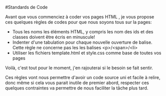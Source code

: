 #Standards de Code

Avant que vous commenciez à coder vos pages HTML , 
je vous propose ces quelques règles de codes pour que nous soyons tous sur la pages:

* Tous les noms les éléments HTML, y compris les nom des ids et des classes doivent être écris en minuscule!
* Indenter d'une tabulation pour chaque nouvelle  ouverture de balise. Cette règle ne concerne pas les les balises \<p>/\<span>/\<li>
* Utiliser les fichiers template.html et style.css comme base de toutes vos pages

Voilà, c'est tout pour le moment, j'en rajouterai si le besoin se fait sentir.

Ces règles vont nous permettre d'avoir un code source uni et facile à relire, donc même si cela vous parait inutile de premier abord,
respecter ces quelques contraintes va permettre de nous faciliter la tâche plus tard.
